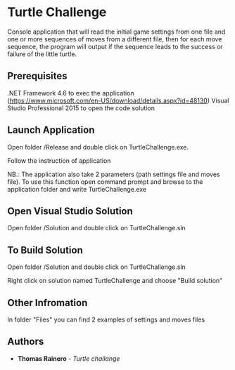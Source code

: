 # Turtle Challenge

Console application that will read the initial game settings
from one file and one or more sequences of moves from a different file, then for each move
sequence, the program will output if the sequence leads to the success or failure of the little
turtle.

## Prerequisites

.NET Framework 4.6 to exec the application (https://www.microsoft.com/en-US/download/details.aspx?id=48130)
Visual Studio Professional 2015 to open the code solution

## Launch Application

Open folder /Release and double click on TurtleChallenge.exe.

Follow the instruction of application

NB.: The application also take 2 parameters (path settings file and moves file). To use this function
	 open command prompt and browse to the application folder and write TurtleChallenge.exe <path settings> <path moves>

## Open Visual Studio Solution

Open folder /Solution and double click on TurtleChallenge.sln

## To Build Solution

Open folder /Solution and double click on TurtleChallenge.sln

Right click on solution named TurtleChallenge and choose "Build solution"

## Other Infromation

In folder "Files" you can find 2 examples of settings and moves files 

## Authors

* **Thomas Rainero** - *Turtle challange* 